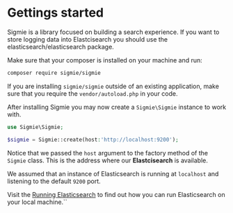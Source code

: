 # Gettings started

Sigmie is a library focused on building a search experience. If you want to store logging data into Elastcisearch you should use the elasticsearch/elasticsearch package.

Make sure that your composer is installed on your machine and run:
```bash
composer require sigmie/sigmie
```

If you are installing `sigmie/sigmie` outside of an existing application, make sure that you require the `vendor/autoload.php` in your code.

After installing Sigmie you may now create a `Sigmie\Sigmie` instance to work with.

```php
use Sigmie\Sigmie;

$sigmie = Sigmie::create(host:'http://localhost:9200');
```

Notice that we passed the `host` argument to the factory method of the `Sigmie` class. This is the address where our **Elastcisearch** is available. 

We assumed that an instance of Elasticsearch is running at `localhost` and listening to the default `9200` port.

Visit the [Running Elasticsearch](/running-elasticsearch) to find out how you can run Elasticsearch on your local machine.``